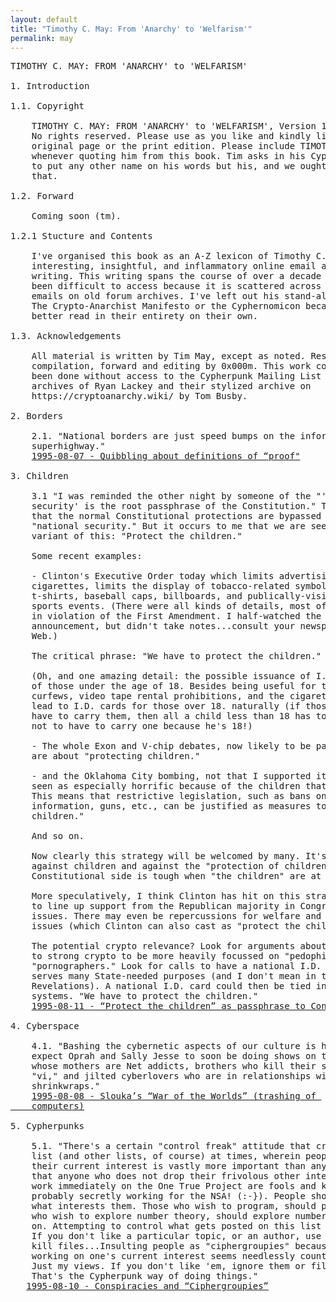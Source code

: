 ```yaml
---
layout: default
title: "Timothy C. May: From 'Anarchy' to 'Welfarism'"
permalink: may
---
```

<pre>
TIMOTHY C. MAY: FROM 'ANARCHY' to 'WELFARISM'

1. Introduction

1.1. Copyright

	TIMOTHY C. MAY: FROM 'ANARCHY' to 'WELFARISM', Version 1.0, 2022-05-20. 
	No rights reserved. Please use as you like and kindly link to the 
	original page or the print edition. Please include TIMOTHY C. MAY 
	whenever quoting him from this book. Tim asks in his Cyphernomicon not 
	to put any other name on his words but his, and we ought to respect
	that.

1.2. Forward

 	Coming soon (tm).

1.2.1 Stucture and Contents

	I've organised this book as an A-Z lexicon of Timothy C. May's most 
	interesting, insightful, and inflammatory online email and forum 
	writing. This writing spans the course of over a decade as has hithero 
	been difficult to access because it is scattered across thousands of 
	emails on old forum archives. I've left out his stand-alone pieces like 
	The Crypto-Anarchist Manifesto or the Cyphernomicon because they are 
	better read in their entirety on their own.

1.3. Acknowledgements 

	All material is written by Tim May, except as noted. Research, 
	compilation, forward and editing by 0x000m. This work could not have 
	been done without access to the Cypherpunk Mailing List plaintext 
	archives of Ryan Lackey and their stylized archive on 
	https://cryptoanarchy.wiki/ by Tom Busby.

2. Borders

	2.1. "National borders are just speed bumps on the information 
	superhighway." 
	<a href="https://mailing-list-archive.cryptoanarchy.wiki/archive/1995/08/096910121e38037aef2b4b9bb6400ee771c7ce372222b3a596adddd9add4d577/">1995-08-07 - Quibbling about definitions of “proof"</a>            

3. Children

	3.1 "I was reminded the other night by someone of the "'National 
	security' is the root passphrase of the Constitution." The idea being 
	that the normal Constitutional protections are bypassed by invocation of 
	"national security." But it occurs to me that we are seeing a new 
	variant of this: "Protect the children."

	Some recent examples:

	- Clinton's Executive Order today which limits advertising of 
	cigarettes, limits the display of tobacco-related symbols and words on 
	t-shirts, baseball caps, billboards, and publically-visible signs at 
	sports events. (There were all kinds of details, most of them blatantly 
	in violation of the First Amendment. I half-watched the Clinton 
	announcement, but didn't take notes...consult your newspaper or the 
	Web.)

	The critical phrase: "We have to protect the children."

	(Oh, and one amazing detail: the possible issuance of I.D. cards to all 
	of those under the age of 18. Besides being useful for things like 
	curfews, video tape rental prohibitions, and the cigarette ban, it would 
	lead to I.D. cards for those over 18. naturally (if those over 18 don't 
	have to carry them, then all a child less than 18 has to do is to claim 
	not to have to carry one because he's 18!)

	- The whole Exon and V-chip debates, now likely to be passed by Congress, 
	are about "protecting children."

	- and the Oklahoma City bombing, not that I supported it in any way, was 
	seen as especially horrific because of the children that were killed. 
	This means that restrictive legislation, such as bans on explosives 
	information, guns, etc., can be justified as measures to "protect 
	children."

	And so on.

	Now clearly this strategy will be welcomed by many. It's hard to argue 
	against children and against the "protection of children." Arguing the 
	Constitutional side is tough when "the children" are at issue.

	More speculatively, I think Clinton has hit on this strategy as a way 
	to line up support from the Republican majority in Congress on many key 
	issues. There may even be repercussions for welfare and health care 
	issues (which Clinton can also cast as "protect the children" issues).

	The potential crypto relevance? Look for arguments about limiting access 
	to strong crypto to be more heavily focussed on "pedophiles" and 
	"pornographers." Look for calls to have a national I.D. card--which 
	serves many State-needed purposes (and I don't mean in terms of 
	Revelations). A national I.D. card could then be tied in to GAK/escrow 
	systems. "We have to protect the children." 
	<a href="https://mailing-listarchive.cryptoanarchy.wiki/archive/1995/08/97fd968e94dd433641337c754a893e695a13d37f8e5364fa7406598b8e01a48e/">1995-08-11 - “Protect the children” as passphrase to Constitution</a> 

4. Cyberspace

	4.1. "Bashing the cybernetic aspects of our culture is hot these days. I 
	expect Oprah and Sally Jesse to soon be doing shows on this. Children 
	whose mothers are Net addicts, brothers who kill their sisters for using 
	"vi," and jilted cyberlovers who are in relationships with their 
	shrinkwraps." 
	<a href="https://mailing-list-archive.cryptoanarchy.wiki/archive/1995/08/dde7e50171fd289407933fc8fc8fcb96b2a631b9a9acc6e7b920fff22b288ec8/"">1995-08-08 - Slouka’s “War of the Worlds” (trashing of 
	computers)</a>

5. Cypherpunks

	5.1. "There's a certain "control freak" attitude that creeps into this 
	list (and other lists, of course) at times, wherein people say that 
	their current interest is vastly more important than anything else and 
	that anyone who does not drop their frivolous other interests and begin 
	work immediately on the One True Project are fools and knaves, and are 
	probably secretly working for the NSA! (:-}). People should write about 
	what interests them. Those who wish to program, should program. Those 
	who wish to explore number theory, should explore number theory. And so 
	on. Attempting to control what gets posted on this list is pointless. 
	If you don't like a particular topic, or an author, use filters and 
	kill files...Insulting people as "ciphergroupies" because they are not 
	working on one's current interest seems needlessly counterproductive. 
	Just my views. If you don't like 'em, ignore them or filter them. 
	That's the Cypherpunk way of doing things." 
   <a href="https://mailing-list-archive.cryptoanarchy.wiki/archive/1995/08/1c8e7b55334c834d0281033946bb5c28a4566507452010917d6561ab49b432fd/">1995-08-10 - Conspiracies and “Ciphergroupies”</a>
	

</pre>


